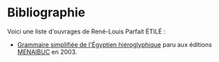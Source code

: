 <!-- TITLE: René-Louis Parfait ÉTILÉ -->
<!-- SUBTITLE: Présentation de René-Louis Parfait ÉTILÉ -->

# Bibliographie
Voici une liste d'ouvrages de René-Louis Parfait ÉTILÉ :
* [Grammaire simplifiée de l'Égyptien hiéroglyphique](/ouvrage/livre-de-grammaire/grammaire-simplifiee-de-l-egyptien-hieroglyphique) paru aux éditions [MENAIBUC](/organisme/editeur/menaibuc) en 2003.